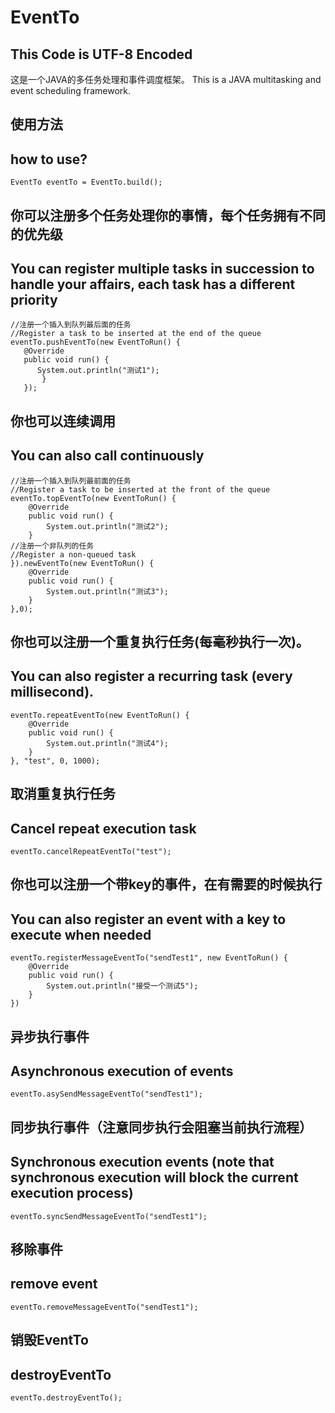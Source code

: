 # EventTo 
## This Code is UTF-8 Encoded
这是一个JAVA的多任务处理和事件调度框架。
This is a JAVA multitasking and event scheduling framework.
## 使用方法
## how to use?
```
EventTo eventTo = EventTo.build();
```
## 你可以注册多个任务处理你的事情，每个任务拥有不同的优先级
## You can register multiple tasks in succession to handle your affairs, each task has a different priority
```
//注册一个插入到队列最后面的任务
//Register a task to be inserted at the end of the queue
eventTo.pushEventTo(new EventToRun() {  
   @Override  
   public void run() {  
	  System.out.println("测试1");  
       }  
   });  
```
## 你也可以连续调用  
## You can also call continuously
```
//注册一个插入到队列最前面的任务
//Register a task to be inserted at the front of the queue
eventTo.topEventTo(new EventToRun() {   
	@Override
	public void run() {  
		System.out.println("测试2");  
	}  
//注册一个非队列的任务
//Register a non-queued task
}).newEventTo(new EventToRun() {   
	@Override  
	public void run() {  
		System.out.println("测试3");   
	}  
},0);  
```
## 你也可以注册一个重复执行任务(每毫秒执行一次)。
## You can also register a recurring task (every millisecond).
```
eventTo.repeatEventTo(new EventToRun() {  
	@Override  
	public void run() {  
		System.out.println("测试4");   
	}  
}, "test", 0, 1000);  
```
## 取消重复执行任务
## Cancel repeat execution task
```
eventTo.cancelRepeatEventTo("test");
```
## 你也可以注册一个带key的事件，在有需要的时候执行
## You can also register an event with a key to execute when needed
```
eventTo.registerMessageEventTo("sendTest1", new EventToRun() {  
	@Override  
	public void run() {  
		System.out.println("接受一个测试5");   
	}  
})  
```
## 异步执行事件
## Asynchronous execution of events
```
eventTo.asySendMessageEventTo("sendTest1");
```
## 同步执行事件（注意同步执行会阻塞当前执行流程）
## Synchronous execution events (note that synchronous execution will block the current execution process)
```
eventTo.syncSendMessageEventTo("sendTest1");
```
## 移除事件
## remove event
```
eventTo.removeMessageEventTo("sendTest1");
```
## 销毁EventTo
## destroyEventTo
```
eventTo.destroyEventTo();
```
